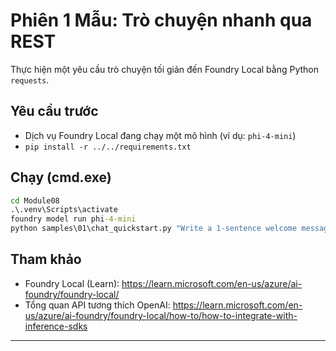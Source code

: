 <!--
CO_OP_TRANSLATOR_METADATA:
{
  "original_hash": "15ab280cc2acd8bbf545cc9a78a408bf",
  "translation_date": "2025-09-22T21:53:32+00:00",
  "source_file": "Module08/samples/01/README.md",
  "language_code": "vi"
}
-->
# Phiên 1 Mẫu: Trò chuyện nhanh qua REST

Thực hiện một yêu cầu trò chuyện tối giản đến Foundry Local bằng Python `requests`.

## Yêu cầu trước
- Dịch vụ Foundry Local đang chạy một mô hình (ví dụ: `phi-4-mini`)
- `pip install -r ../../requirements.txt`

## Chạy (cmd.exe)
```cmd
cd Module08
.\.venv\Scripts\activate
foundry model run phi-4-mini
python samples\01\chat_quickstart.py "Write a 1-sentence welcome message."
```

## Tham khảo
- Foundry Local (Learn): https://learn.microsoft.com/en-us/azure/ai-foundry/foundry-local/
- Tổng quan API tương thích OpenAI: https://learn.microsoft.com/en-us/azure/ai-foundry/foundry-local/how-to/how-to-integrate-with-inference-sdks

---

